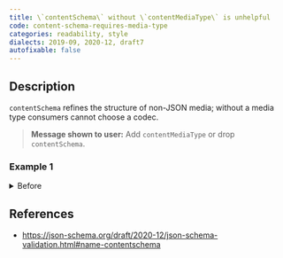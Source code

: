 ```yaml
---
title: \`contentSchema\` without \`contentMediaType\` is unhelpful
code: content-schema-requires-media-type
categories: readability, style
dialects: 2019-09, 2020-12, draft7
autofixable: false
---
```


## Description
`contentSchema` refines the structure of non-JSON media; without a media type consumers cannot choose a codec.

> **Message shown to user:**
> Add `contentMediaType` or drop `contentSchema`.

### Example 1
<details><summary>Before</summary>

```json
{
  "type": "string",
  "contentSchema": {
    "type": "object"
  }
}
```
</details>

## References
* <https://json-schema.org/draft/2020-12/json-schema-validation.html#name-contentschema>
